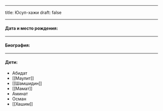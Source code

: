 
---
title: Юсуп-хажи
draft: false

---
#### Дата и место рождения:

---
#### Биография:


---
#### Дети:
- Абидат
- [[Маулит]]
- [[Шамшидин]]
- [[Мамат]]
- Аминат
- Осман
- [[Хашим]]